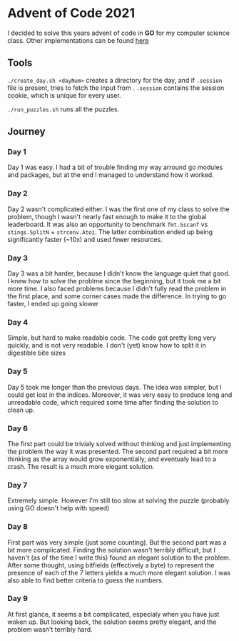 # Advent of Code 2021

I decided to solve this years advent of code in **GO** for my computer science class. Other implementations can be found [here](https://github.com/mines-nancy/advent-of-code-2021)

## Tools

`./create_day.sh <dayNum>` creates a directory for the day, and if `.session` file is present, tries to fetch the input from [](adventofcode.com). `.session` contains the session cookie, which is unique for every user.

`./run_puzzles.sh` runs all the puzzles.

## Journey

### Day 1
Day 1 was easy. I had a bit of trouble finding my way arround go modules and packages, but at the end I managed to understand how it worked.

### Day 2
Day 2 wasn't complicated either. I was the first one of my class to solve the problem, though I wasn't nearly fast enough to make it to the global leaderboard.
It was also an opportunity to benchmark `fmt.Sscanf` vs `stings.SplitN` + `strconv.Atoi`. The latter combination ended up being significantly faster (~10x)
and used fewer resources.

### Day 3
Day 3 was a bit harder, because I didn't know the language quiet that good. I knew how to solve the problme since the beginning, but it took me a bit more time. I also faced problems because I didn't fully read the problem in the first place, and some corner cases made the difference. In trying to go faster, I ended up going slower

### Day 4
Simple, but hard to make readable code. The code got pretty long very quickly, and is not very readable. I don't (yet) know how to split it in digestible bite sizes

### Day 5
Day 5 took me longer than the previous days. The idea was simpler, but I could get lost in the indices. Moreover, it was very easy to produce long and unreadable code, which required some time after finding the solution to clean up.

### Day 6
The first part could be trivialy solved without thinking and just implementing the problem the way it was presented. The second part required a bit more thinking as the array would grow exponentially, and eventualy lead to a crash. The result is a much more elegant solution.

### Day 7
Extremely simple. However I'm still too slow at solving the puzzle (probably using GO doesn't help with speed)

### Day 8
First part was very simple (just some counting). But the second part was a bit more complicated. Finding the solution wasn't terribly difficult, but I haven't (as of the time I write this) found an elegant solution to the problem. After some thought, using bitfields (effectively a byte) to represent the presence of each of the 7 letters yields a much more elegant solution. I was also able to find better criteria to guess the numbers.

### Day 9
At first glance, it seems a bit complicated, especialy when you have just woken up. But looking back, the solution seems pretty elegant, and the problem wasn't terribly hard.
